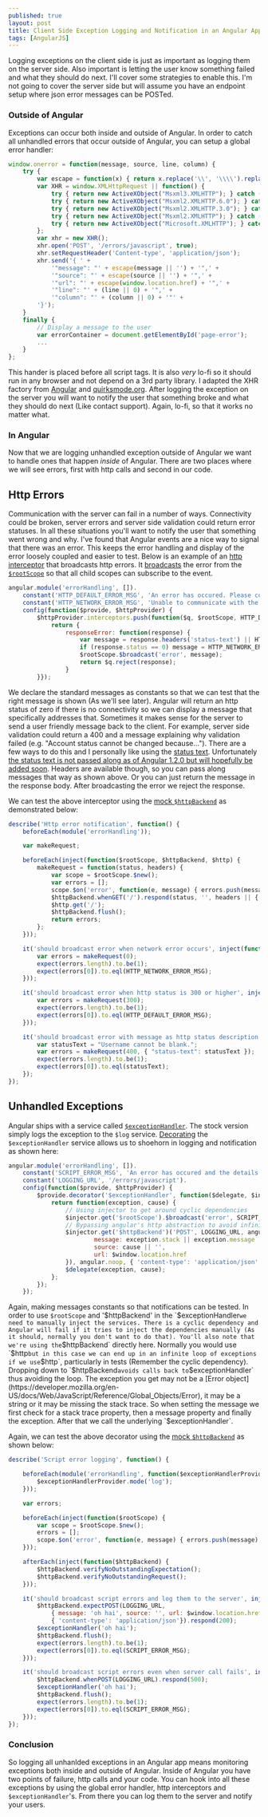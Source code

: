 ```yaml
---
published: true
layout: post
title: Client Side Exception Logging and Notification in an Angular Application
tags: [AngularJS]
---
```


Logging exceptions on the client side is just as important as logging them on the server side. Also important is letting the user know something failed and what they should do next. I'll cover some strategies to enable this. I'm not going to cover the server side but will assume you have an endpoint setup where json error messages can be POSTed.

### Outside of Angular ###

Exceptions can occur both inside and outside of Angular. In order to catch all unhandled errors that occur outside of Angular, you can setup a global error handler:

```js
window.onerror = function(message, source, line, column) {
    try {
        var escape = function(x) { return x.replace('\\', '\\\\').replace('\"', '\\"'); };
        var XHR = window.XMLHttpRequest || function() {
            try { return new ActiveXObject("Msxml3.XMLHTTP"); } catch (e0) {}
            try { return new ActiveXObject("Msxml2.XMLHTTP.6.0"); } catch (e1) {}
            try { return new ActiveXObject("Msxml2.XMLHTTP.3.0"); } catch (e2) {}
            try { return new ActiveXObject("Msxml2.XMLHTTP"); } catch (e3) {}
            try { return new ActiveXObject("Microsoft.XMLHTTP"); } catch (e4) {}
        };
        var xhr = new XHR();
        xhr.open('POST', '/errors/javascript', true);
        xhr.setRequestHeader('Content-type', 'application/json');
        xhr.send('{ ' + 
            '"message": "' + escape(message || '') + '",' + 
            '"source": "' + escape(source || '') + '",' + 
            '"url": "' + escape(window.location.href) + '",' + 
            '"line": "' + (line || 0) + '",' + 
            '"column": "' + (column || 0) + '"' + 
        '}');
    }
    finally {
        // Display a message to the user
        var errorContainer = document.getElementById('page-error');
        ...
    }
};
```

This hander is placed before all script tags. It is also *very* lo-fi so it should run in any browser and not depend on a 3rd party library. I adapted the XHR factory from [Angular](https://github.com/angular/angular.js/blob/61943276f026e632dccae6405a05f79d486ed898/src/ng/httpBackend.js#L3) and [quirksmode.org](http://www.quirksmode.org/js/xmlhttp.html). After logging the exception on the server you will want to notify the user that something broke and what they should do next (Like contact support). Again, lo-fi, so that it works no matter what.

### In Angular ###

Now that we are logging unhandled exception outside of Angular we want to handle ones that happen *inside* of Angular. There are two places where we will see errors, first with http calls and second in our code. 

## Http Errors ##

Communication with the server can fail in a number of ways. Connectivity could be broken, server errors and server side validation could return error statuses. In all these situations you'll want to notify the user that something went wrong and why. I've found that Angular events are a nice way to signal that there was an error. This keeps the error handling and display of the error loosely coupled and easier to test. Below is an example of an [http interceptor](http://docs.angularjs.org/api/ng.$http#description_interceptors) that broadcasts http errors. It [broadcasts](http://docs.angularjs.org/api/ng.$rootScope.Scope#methods_$broadcast) the error from the [`$rootScope`](http://docs.angularjs.org/api/ng.$rootScope.Scope) so that all child scopes can subscribe to the event.

```js
angular.module('errorHandling', []). 
    constant('HTTP_DEFAULT_ERROR_MSG', 'An error has occured. Please contact customer support for assistance.').
    constant('HTTP_NETWORK_ERROR_MSG', 'Unable to communicate with the server. Make sure you are connected to the internet and try again.').
    config(function($provide, $httpProvider) {
        $httpProvider.interceptors.push(function($q, $rootScope, HTTP_DEFAULT_ERROR_MSG, HTTP_NETWORK_ERROR_MSG) {
            return { 
                responseError: function(response) {
                    var message = response.headers('status-text') || HTTP_DEFAULT_ERROR_MSG;
                    if (response.status == 0) message = HTTP_NETWORK_ERROR_MSG;
                    $rootScope.$broadcast('error', message);
                    return $q.reject(response);
                }
        }});
```

We declare the standard messages as constants so that we can test that the right message is shown (As we'll see later). Angular will return an http status of zero if there is no connectivity so we can display a message that specifically addresses that. Sometimes it makes sense for the server to send a user friendly message back to the client. For example, server side validation could return a 400 and a message explaining why validation failed (e.g. "Account status cannot be changed because..."). There are a few ways to do this and I personally like using the [status text](http://www.w3.org/Protocols/rfc2616/rfc2616-sec6.html#sec6.1.1). Unfortunately [the status text is not passed along as of Angular 1.2.0 but will hopefully be added soon](https://github.com/angular/angular.js/issues/2335). Headers are available though, so you can pass along messages that way as shown above. Or you can just return the message in the response body. After broadcasting the error we reject the response.

We can test the above interceptor using the [mock `$httpBackend`](http://docs.angularjs.org/api/ngMock.$httpBackend) as demonstrated below:

```js
describe('Http error notification', function() {
    beforeEach(module('errorHandling'));

    var makeRequest;

    beforeEach(inject(function($rootScope, $httpBackend, $http) {
        makeRequest = function(status, headers) {
            var scope = $rootScope.$new();
            var errors = [];
            scope.$on('error', function(e, message) { errors.push(message); });
            $httpBackend.whenGET('/').respond(status, '', headers || { });
            $http.get('/');
            $httpBackend.flush();
            return errors;
        };
    }));

    it('should broadcast error when network error occurs', inject(function(HTTP_NETWORK_ERROR_MSG) {
        var errors = makeRequest(0);
        expect(errors.length).to.be(1);
        expect(errors[0]).to.eql(HTTP_NETWORK_ERROR_MSG);
    }));

    it('should broadcast error when http status is 300 or higher', inject(function(HTTP_DEFAULT_ERROR_MSG) {
        var errors = makeRequest(300);
        expect(errors.length).to.be(1);
        expect(errors[0]).to.eql(HTTP_DEFAULT_ERROR_MSG);
    }));

    it('should broadcast error with message as http status description', function() {
        var statusText = "Username cannot be blank.";
        var errors = makeRequest(400, { "status-text": statusText });
        expect(errors.length).to.be(1);
        expect(errors[0]).to.eql(statusText);
    });
});
``` 

## Unhandled Exceptions ##

Angular ships with a service called [`$exceptionHandler`](http://docs.angularjs.org/api/ng.$exceptionHandler). The stock version simply logs the exception to the `$log` service. [Decorating](http://docs.angularjs.org/api/AUTO.$provide#methods_decorator) the `$exceptionHandler` service allows us to shoehorn in logging and notification as shown here:

```js
angular.module('errorHandling', []). 
    constant('SCRIPT_ERROR_MSG', 'An error has occured and the details have been logged. Please contact customer support for assistance.').
    constant('LOGGING_URL', '/errors/javascript').
    config(function($provide, $httpProvider) {
        $provide.decorator('$exceptionHandler', function($delegate, $injector, $window, SCRIPT_ERROR_MSG, LOGGING_URL) {
            return function(exception, cause) {
                // Using injector to get around cyclic dependencies
                $injector.get('$rootScope').$broadcast('error', SCRIPT_ERROR_MSG);
                // Bypassing angular's http abstraction to avoid infinite exception loops
                $injector.get('$httpBackend')('POST', LOGGING_URL, angular.toJson({
                        message: exception.stack || exception.message || exception || '',
                        source: cause || '',
                        url: $window.location.href
                }), angular.noop, { 'content-type': 'application/json' });
                $delegate(exception, cause);
            };
        });
    });
```

Again, making messages constants so that notifications can be tested. In order to use `$rootScope` and '$httpBackend' in the `$exceptionHandler` we need to manually inject the services. There is a cyclic dependency and Angular will fail if it tries to inject the dependencies manually (As it should, normally you don't want to do that). You'll also note that we're using the `$httpBackend` directly here. Normally you would use `$http` but in this case we can end up in an infinite loop of exceptions if we use `$http`, particularly in tests (Remember the cyclic dependency). Dropping down to `$httpBackend` avoids calls back to `$exceptionHandler` thus avoiding the loop. The exception you get may not be a [Error object](https://developer.mozilla.org/en-US/docs/Web/JavaScript/Reference/Global_Objects/Error), it may be a string or it may be missing the stack trace. So when setting the message we first check for a stack trace property, then a message property and finally the exception. After that we call the underlying `$exceptionHandler`.

Again, we can test the above decorator using the [mock `$httpBackend`](http://docs.angularjs.org/api/ngMock.$httpBackend) as shown below:

```js
describe('Script error logging', function() {

    beforeEach(module('errorHandling', function($exceptionHandlerProvider) {
        $exceptionHandlerProvider.mode('log');
    }));

    var errors;

    beforeEach(inject(function($rootScope) {
        var scope = $rootScope.$new();
        errors = [];
        scope.$on('error', function(e, message) { errors.push(message); });
    }));

    afterEach(inject(function($httpBackend) {
        $httpBackend.verifyNoOutstandingExpectation();
        $httpBackend.verifyNoOutstandingRequest();
    }));

    it('should broadcast script errors and log them to the server', inject(function($exceptionHandler, $httpBackend, $window, LOGGING_URL, SCRIPT_ERROR_MSG) {
        $httpBackend.expectPOST(LOGGING_URL, 
            { message: 'oh hai', source: '', url: $window.location.href }, 
            { 'content-type': 'application/json'}).respond(200);
        $exceptionHandler('oh hai');
        $httpBackend.flush();
        expect(errors.length).to.be(1);
        expect(errors[0]).to.eql(SCRIPT_ERROR_MSG);
    }));

    it('should broadcast script errors even when server call fails', inject(function($exceptionHandler, $httpBackend, LOGGING_URL, SCRIPT_ERROR_MSG) {
        $httpBackend.whenPOST(LOGGING_URL).respond(500);
        $exceptionHandler('oh hai');
        $httpBackend.flush();
        expect(errors.length).to.be(1);
        expect(errors[0]).to.eql(SCRIPT_ERROR_MSG);
    }));
});
```

### Conclusion ###

So logging all unhanlded exceptions in an Angular app means monitoring exceptions both inside and outside of Angular. Inside of Angular you have two points of failure, http calls and your code. You can hook into all these exceptions by using the global error handler, http interceptors and `$exceptionHandler`'s. From there you can log them to the server and notify your users.